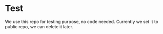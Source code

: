 # Test
We use this repo for testing purpose, no code needed. 
Currently we set it to public repo, we can delete it later.